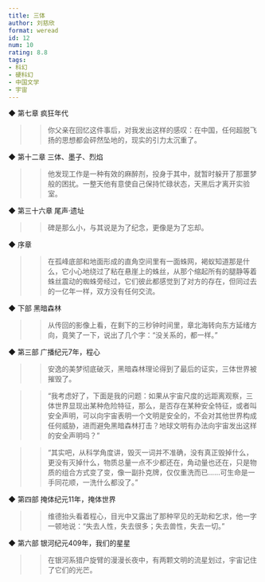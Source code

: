 ```yaml
---
title: 三体
author: 刘慈欣
format: weread
id: 12
num: 10
rating: 8.8
tags:
- 科幻
- 硬科幻
- 中国文学
- 宇宙
---
```


◆ 第七章 疯狂年代

>> 你父亲在回忆这件事后，对我发出这样的感叹：在中国，任何超脱飞扬的思想都会砰然坠地的，现实的引力太沉重了。


◆ 第十二章 三体、墨子、烈焰

>> 他发现工作是一种有效的麻醉剂，投身于其中，就暂时躲开了那噩梦般的困扰。一整天他有意使自己保持忙碌状态，天黑后才离开实验室。


◆ 第三十六章 尾声·遗址

>> 碑是那么小，与其说是为了纪念，更像是为了忘却。


◆ 序章

>> 在孤峰底部和地面形成的直角空间里有一面蛛网，褐蚁知道那是什么，它小心地绕过了粘在悬崖上的蛛丝，从那个缩起所有的腿静等着蛛丝震动的蜘蛛旁经过，它们彼此都感觉到了对方的存在，但同过去的一亿年一样，双方没有任何交流。


◆ 下部 黑暗森林

>> 从传回的影像上看，在剩下的三秒钟时间里，章北海转向东方延绪方向，竟笑了一下，说出了几个字：“没关系的，都一样。”


◆ 第三部 广播纪元7年，程心

>> 安逸的美梦彻底破灭，黑暗森林理论得到了最后的证实，三体世界被摧毁了。

>> “我考虑好了，下面是我的问题：如果从宇宙尺度的远距离观察，三体世界显现出某种危险特征，那么，是否存在某种安全特征，或者叫安全声明，可以向宇宙表明一个文明是安全的，不会对其他世界构成任何威胁，进而避免黑暗森林打击？地球文明有办法向宇宙发出这样的安全声明吗？”

>> “其实吧，从科学角度讲，毁灭一词并不准确，没有真正毁掉什么，更没有灭掉什么，物质总量一点不少都还在，角动量也还在，只是物质的组合方式变了变，像一副扑克牌，仅仅重洗而已……可生命是一手同花顺，一洗什么都没了。”


◆ 第四部 掩体纪元11年，掩体世界

>> 维德抬头看着程心，目光中又露出了那种罕见的无助和乞求，他一字一顿地说：“失去人性，失去很多；失去兽性，失去一切。”


◆ 第六部 银河纪元409年，我们的星星

>> 在银河系猎户旋臂的漫漫长夜中，有两颗文明的流星划过，宇宙记住了它们的光芒。

